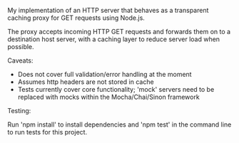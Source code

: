 My implementation of an HTTP server that behaves as a transparent caching proxy for GET requests using Node.js. 

The proxy accepts incoming HTTP GET requests and forwards them on to a destination host server, with a caching layer to reduce server load when possible.

Caveats: 
- Does not cover full validation/error handling at the moment
- Assumes http headers are not stored in cache
- Tests currently cover core functionality; 'mock' servers need to be replaced with mocks within the Mocha/Chai/Sinon framework


Testing:

Run 'npm install' to install dependencies and 'npm test' in the command line to run tests for this project.